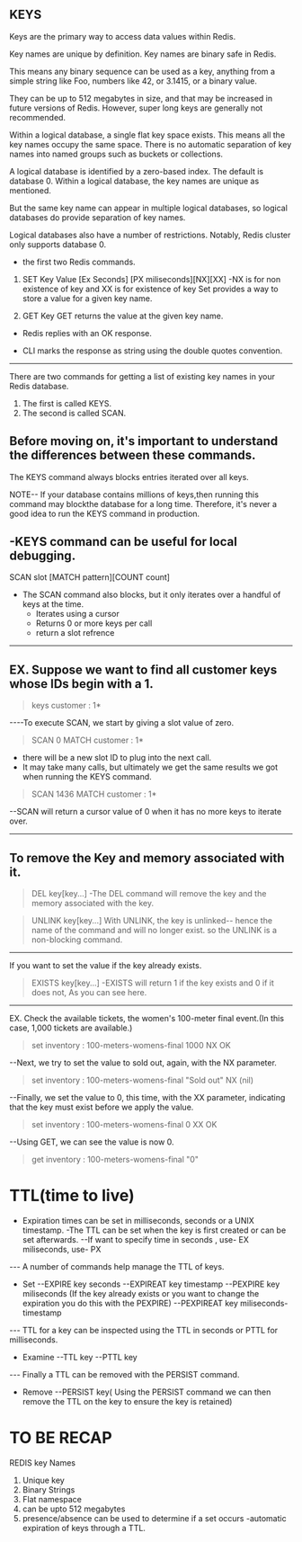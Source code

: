 ## KEYS

Keys are the primary way to access data values
within Redis.

Key names are unique by definition.
Key names are binary safe in Redis.

This means any binary sequence can
be used as a key, anything from a simple string like Foo,
numbers like 42, or 3.1415, or a binary value.

They can be up to 512 megabytes in size,
and that may be increased in future versions of Redis.
However, super long keys are generally not recommended.

Within a logical database, a single flat key space exists.
This means all the key names occupy the same space.
There is no automatic separation of key names
into named groups such as buckets or collections.

A logical database is identified by a zero-based index.
The default is database 0.
Within a logical database, the key names
are unique as mentioned.

But the same key name can appear in multiple logical databases,
so logical databases do provide separation of key names.

Logical databases also have a number of restrictions.
Notably, Redis cluster only supports database 0.

* the first two Redis commands. 
1. SET Key Value [Ex Seconds]
[PX miliseconds][NX][XX]
-NX is for non existence of key and XX is for existence of key
Set provides a way to store a value for a given key name.

2. GET Key
GET returns the value at the given key name.

* Redis replies with an OK response.

* CLI marks the response as string using
the double quotes convention.
-------------------------------------------------

There are two commands for getting
a list of existing key names in your Redis database.
1. The first is called KEYS.
2. The second is called SCAN.

Before moving on, it's important to understand the differences
between these commands.
----------------------------------
The KEYS command always blocks entries iterated over all keys.

NOTE-- If your database contains millions of keys,then running this command may blockthe database for a long time.
Therefore, it's never a good idea
to run the KEYS command in production.

-KEYS command can be useful for local debugging.
----------------------------
SCAN slot [MATCH pattern][COUNT count]
* The SCAN command also blocks, but it only iterates over a handful of keys at the time.
    * Iterates using a cursor
    * Returns 0 or more keys per call
    * return a slot refrence
-------------------------------------------------
## EX. Suppose we want to find all customer keys whose IDs begin with a 1.
> keys customer : 1*

----To execute SCAN, we start by giving a slot value of zero.
>SCAN 0 MATCH customer : 1*

* there will be a new slot ID to plug into the next call.
* It may take many calls, but ultimately we get the same results we got when running the KEYS command.
>SCAN 1436 MATCH customer : 1*

--SCAN will return a cursor value of 0 when it has no more keys to iterate over.

---------------------------------------------
## To remove the Key and memory associated with it.
>DEL key[key...]
-The DEL command will remove the key and the memory associated with the key.

>UNLINK key[key...]
With UNLINK, the key is unlinked--
hence the name of the command and will no longer exist.
so the UNLINK is a non-blocking command.

----------------------------------------
If you want to set the value if the key already exists.
>EXISTS key[key...]
-EXISTS will return 1 if the key exists and 0 if it does not, As you can see here.

---------------------------------
EX. Check the available tickets, the women's 100-meter final event.(In this case, 1,000 tickets are available.)
> set inventory : 100-meters-womens-final 1000 NX
OK

--Next, we try to set the value to sold out, again, with the NX parameter.
> set inventory : 100-meters-womens-final "Sold out" NX
(nil)

--Finally, we set the value to 0, this time, with the XX parameter, indicating that the key must exist before we apply the value.
>set inventory : 100-meters-womens-final 0 XX
OK

--Using GET, we can see the value is now 0.
> get inventory : 100-meters-womens-final 
"0"

# TTL(time to live) 

* Expiration times can be set in milliseconds, seconds or a UNIX timestamp.
-The TTL can be set when the key is first created or can be set afterwards.
--If want to specify time in seconds , use- EX
                             miliseconds, use- PX

--- A number of commands help manage the TTL of keys.
* Set 
	--EXPIRE key seconds
	--EXPIREAT key timestamp
	--PEXPIRE key miliseconds (If the key already exists or you want to change the expiration you do this with the PEXPIRE)
	--PEXPIREAT key miliseconds-timestamp

--- TTL for a key can be inspected using the TTL in seconds or PTTL for milliseconds. 
* Examine
	--TTL key
	--PTTL key 

---  Finally a TTL can be removed with the PERSIST command.
* Remove
	--PERSIST key( Using the PERSIST command we can then remove the TTL on the key to ensure the key is retained)

# TO BE RECAP

REDIS key Names
1. Unique key 
2. Binary Strings
3. Flat namespace
4. can be upto 512 megabytes
5. presence/absence can be used to determine if a set occurs
-automatic expiration of keys through a TTL.
